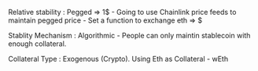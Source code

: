 Relative stability : Pegged  => 1$
    - Going to use Chainlink price feeds to maintain pegged price
    - Set a function to exchange eth => $
    
Stablity Mechanism : Algorithmic
    - People can only maintin stablecoin with enough collateral.

    
Collateral Type : Exogenous (Crypto). Using Eth as Collateral
    - wEth

